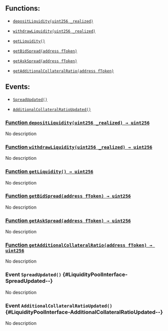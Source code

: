 ## Functions:

- [`depositLiquidity(uint256 _realized)`](#LiquidityPoolInterface-depositLiquidity-uint256-)

- [`withdrawLiquidity(uint256 _realized)`](#LiquidityPoolInterface-withdrawLiquidity-uint256-)

- [`getLiquidity()`](#LiquidityPoolInterface-getLiquidity--)

- [`getBidSpread(address fToken)`](#LiquidityPoolInterface-getBidSpread-address-)

- [`getAskSpread(address fToken)`](#LiquidityPoolInterface-getAskSpread-address-)

- [`getAdditionalCollateralRatio(address fToken)`](#LiquidityPoolInterface-getAdditionalCollateralRatio-address-)

## Events:

- [`SpreadUpdated()`](#LiquidityPoolInterface-SpreadUpdated--)

- [`AdditionalCollateralRatioUpdated()`](#LiquidityPoolInterface-AdditionalCollateralRatioUpdated--)

### [Function `depositLiquidity(uint256 _realized) → uint256`](#LiquidityPoolInterface-depositLiquidity-uint256-)

No description

### [Function `withdrawLiquidity(uint256 _realized) → uint256`](#LiquidityPoolInterface-withdrawLiquidity-uint256-)

No description

### [Function `getLiquidity() → uint256`](#LiquidityPoolInterface-getLiquidity--)

No description

### [Function `getBidSpread(address fToken) → uint256`](#LiquidityPoolInterface-getBidSpread-address-)

No description

### [Function `getAskSpread(address fToken) → uint256`](#LiquidityPoolInterface-getAskSpread-address-)

No description

### [Function `getAdditionalCollateralRatio(address fToken) → uint256`](#LiquidityPoolInterface-getAdditionalCollateralRatio-address-)

No description

### Event `SpreadUpdated()` {#LiquidityPoolInterface-SpreadUpdated--}

No description

### Event `AdditionalCollateralRatioUpdated()` {#LiquidityPoolInterface-AdditionalCollateralRatioUpdated--}

No description
